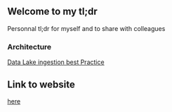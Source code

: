 ## Welcome to my tl;dr

Personnal tl;dr for myself and to share with colleagues

### Architecture 

[Data Lake ingestion best Practice](./data_lake_ingestion_best_practices.md)

## Link to website

[here](https://knil-sama.github.io/tl-semicolon-dr)
